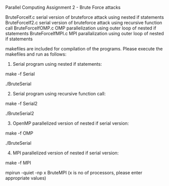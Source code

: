 Parallel Computing Assignment 2 - Brute Force attacks

BruteForceIf.c  serial version of bruteforce attack using nested if statements
BruteForceIf2.c serial version of bruteforce attack using recursive function call
BruteForceIfOMP.c  OMP parallelization using outer loop of nested if statements
BruteForceIfMPI.c  MPI parallalization using outer loop of nested if statements


makefiles are included for compilation of the programs. 
Please execute the makefiles and run as follows:

1. Serial program using nested if statements:

make -f Serial

./BruteSerial


2. Serial program using recursive function call:

make -f Serial2

./BruteSerial2


3. OpenMP parallelized version of nested if serial version:

make -f OMP

./BruteSerial


4. MPI parallelized version of nested if serial version:

make -f MPI

mpirun -quiet -np x BruteMPI
  (x is no of processors, please enter appropriate values)
